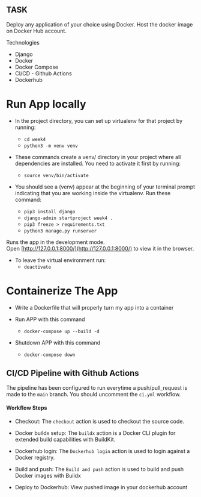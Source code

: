 ## TASK

Deploy any application of your choice using Docker. Host the docker image on Docker Hub account.

Technologies
* Django
* Docker
* Docker Compose
* CI/CD - Github Actions
* Dockerhub

# Run App locally
* In the project directory, you can set up virtualenv for that project by running:
    - `cd week4`
    - `python3 -m venv venv `

* These commands create a venv/ directory in your project where all dependencies are installed. You need to activate it first by running:
    - `source venv/bin/activate`

* You should see a (venv) appear at the beginning of your terminal prompt indicating that you are working inside the virtualenv. Run these command:
    - `pip3 install django`
    - `django-admin startproject week4 .`
    - `pip3 freeze > requirements.txt`
    - `python3 manage.py runserver `

Runs the app in the development mode.<br />
Open [http://127.0.0.1:8000/](http://127.0.0.1:8000/) to view it in the browser.

* To leave the virtual environment run:
    - `deactivate`

# Containerize The App
* Write a Dockerfile that will properly turn my app into a container

* Run APP with this command 
    - `docker-compose up --build -d `

* Shutdown APP with this command 
    - `docker-compose down`  

## CI/CD Pipeline with Github Actions

The pipeline has been configured to run everytime a push/pull_request is made to the `main` branch. You should uncomment the `ci.yml` workflow.

#### Workflow Steps

- Checkout: The `checkout` action is used to checkout the source code.

- Docker buildx setup: The `buildx` action is a Docker CLI plugin for extended build capabilities with BuildKit.

- Dockerhub login: The `Dockerhub login` action is used to login against a Docker registry.

- Build and push: The `Build and push` action is used to build and push Docker images with Buildx

- Deploy to Dockerhub: View pushed image in your dockerhub account

